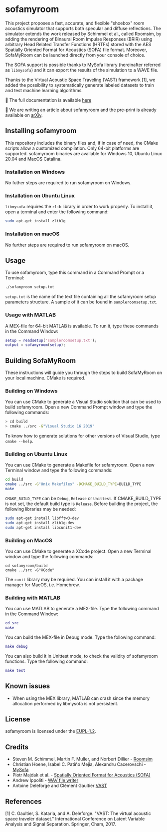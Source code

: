 # sofamyroom

This project proposes a fast, accurate, and flexible "shoebox" room acoustics simulator that supports both specular and diffuse reflections.
The simulator extends the work released by Schimmel et al., called Roomsim, by adding the rendering of Binaural Room Impulse Responses (BRIR) using arbitrary Head Related Transfer Functions (HRTFs) stored with the AES Spatially Oriented Format for Acoustics (SOFA) file format. Moreover, SofaMyRoom can be launched directly from your console of choice.

The SOFA support is possible thanks to MySofa library (hereinafter referred as `libmysofa`) and it can export the results of the simulation to a WAVE file.

Thanks to the Virtual Acoustic Space Traveling (VAST) framework [1], we added the possibility to systematically generate labeled datasets to train and test machine learning algorithms.

:open_book: The full documentation is available [here](https://github.com/robaru/sofamyroom)

:open_book: We are writing an article about sofamyroom and the pre-print is already available on [arXiv](https://arxiv.org/abs/2106.12992).


## Installing sofamyroom

This repository includes the binary files and, if in case of need, the CMake scripts allow a customized compilation. Only 64-bit platforms are supported.
sofamyroom binaries are available for Windows 10, Ubuntu Linux 20.04 and MacOS Catalina.

### Installation on Windows

No futher steps are required to run sofamyroom on Windows.

### Installation on Ubuntu Linux

`libmysofa` requires the `zlib` library in order to work properly. To install it, open a terminal and enter the following command:

```bash
sudo apt-get install zlib1g
```

### Installation on macOS

No further steps are required to run sofamyroom on macOS.

## Usage

To use sofamyroom, type this command in a Command Prompt or a Terminal:

```bash
./sofamyroom setup.txt
```

`setup.txt` is the name of the text file containing all the sofamyroom setup parameters structure.
A sample of it can be found in `sampleroomsetup.txt`.

### Usage with MATLAB

A MEX-file for 64-bit MATLAB is available. To run it, type these commands in the Command Window:

```matlab
setup = readsetup('sampleroomsetup.txt');
output = sofamyroom(setup);
```

## Building SofaMyRoom

These instructions will guide you through the steps to build SofaMyRoom on your local machine. CMake is required.

### Building on Windows

You can use CMake to generate a Visual Studio solution that can be used to build sofamyroom. Open a new Command Prompt window and type the following commands:

```bash
> cd build
> cmake ../src -G"Visual Studio 16 2019"
```

To know how to generate solutions for other versions of Visual Studio, type `cmake --help`.

### Building on Ubuntu Linux

You can use CMake to generate a Makefile for sofamyroom. Open a new Terminal window and type the following commands:

```bash
cd build
cmake ../src -G"Unix Makefiles" -DCMAKE_BUILD_TYPE=BUILD_TYPE
make
```

`CMAKE_BUILD_TYPE` can be `Debug`, `Release` or `Unittest`. If CMAKE_BUILD_TYPE is not set, the default build type is `Release`. Before building the project, the following libraries may be needed:

```bash
sudo apt-get install libfftw3-dev
sudo apt-get install zlib1g-dev
sudo apt-get install libcunit1-dev
```

### Building on MacOS

You can use CMake to generate a XCode project. Open a new Terminal window and type the following commands:

```applescript
cd sofamyroom/build
cmake ../src -G"XCode"
```

The `cunit` library may be required. You can install it with a package manager for MacOS, i.e. Homebrew.

### Building with MATLAB

You can use MATLAB to generate a MEX-file. Type the following command in the Command Window:

```matlab
cd src
make
```

You can build the MEX-file in Debug mode. Type the following command:

```matlab
make debug
```

You can also build it in Unittest mode, to check the validity of sofamyroom functions. Type the following command:

```matlab
make test
```

## Known issues

* When using the MEX library, MATLAB can crash since the memory allocation performed by libmysofa is not persistent.

## License

sofamyroom is licensed under the [EUPL-1.2](https://joinup.ec.europa.eu/sites/default/files/custom-page/attachment/2020-03/EUPL-1.2%20EN.txt).

## Credits

* Steven M. Schimmel, Martin F. Muller, and Norbert Dillier - [Roomsim](https://sourceforge.net/projects/roomsim/)
* Christian Hoene, Isabel C. Patiño Mejía, Alexandru Cacerovschi - [MySofa](https://github.com/hoene/libmysofa)
* Piotr Majdak et al. - [Spatially Oriented Format for Acoustics (SOFA)](https://www.sofaconventions.org/)
* Andrew Ippoliti - [WAV file writer](http://blog.acipo.com/generating-wave-files-in-c/)
* Antoine Deleforge and Clément Gaultier [VAST](http://thevastproject.inria.fr/dataset/)

## References

[1] C. Gaultier, S. Kataria, and A. Deleforge. "VAST: The virtual acoustic space traveler dataset." International Conference on Latent Variable Analysis and Signal Separation. Springer, Cham, 2017.
